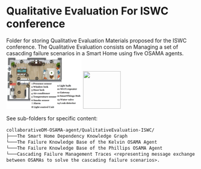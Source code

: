 # Qualitative Evaluation For ISWC conference
Folder for storing Qualitative Evaluation Materials proposed for the ISWC conference.
The Qualitative Evaluation consists on Managing a set of casacding failure scenarios in a Smart Home using five OSAMA agents.
<img src="smartHome.png" alt="drawing" width="200"/>
<img src="[https://your-image-url.type](https://github.com/Orange-OpenSource/collaborativeDM-OSAMA-agent/blob/master/smartHome.png)" width="100" height="100">
 
See sub-folders for specific content:
```
collaborativeDM-OSAMA-agent/QualitativeEvaluation-ISWC/
├───The Smart Home Dependency Knowledge Graph
└───The Failure Knowledge Base of the Kelvin OSAMA Agent
└───The Failure Knowledge Base of the Phillips OSAMA Agent
└───Cascading Failure Management Traces <representing message exchange between OSAMAs to solve the cascading failure scenarios>.

```
